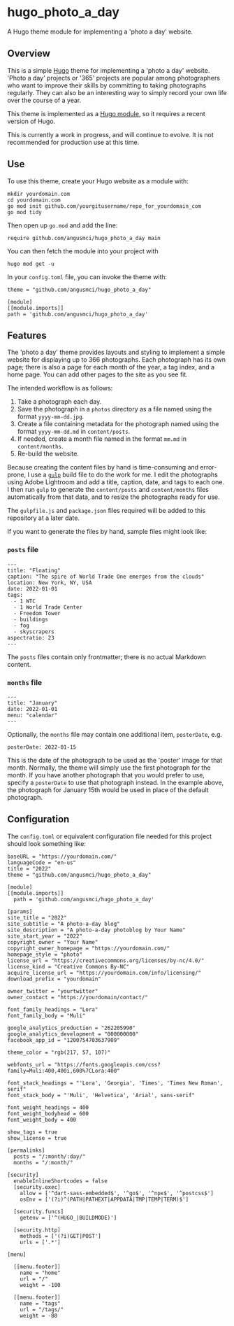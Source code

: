 # hugo_photo_a_day

A Hugo theme module for implementing a 'photo a day' website.

## Overview

This is a simple [Hugo](https://gohugo.io/) theme for implementing a 'photo a day' website. 'Photo a day' projects or '365' projects are popular among photographers who want to improve their skills by committing to taking photographs regularly. They can also be an interesting way to simply record your own life over the course of a year.

This theme is implemented as a [Hugo module](https://gohugo.io/hugo-modules/), so it requires a recent version of Hugo.

This is currently a work in progress, and will continue to evolve. It is not recommended for production use at this time.

## Use

To use this theme, create your Hugo website as a module with:

    mkdir yourdomain.com
    cd yourdomain.com
    go mod init github.com/yourgitusername/repo_for_yourdomain_com
    go mod tidy
  
Then open up `go.mod` and add the line:

    require github.com/angusmci/hugo_photo_a_day main
  
You can then fetch the module into your project with

    hugo mod get -u
  
In your `config.toml` file, you can invoke the theme with:

    theme = "github.com/angusmci/hugo_photo_a_day"

    [module]
    [[module.imports]]
    path = 'github.com/angusmci/hugo_photo_a_day'

## Features

The 'photo a day' theme provides layouts and styling to implement a simple website for displaying up to 366 photographs. Each photograph has its own page; there is also a page for each month of the year, a tag index, and a home page. You can add other pages to the site as you see fit.

The intended workflow is as follows:

1. Take a photograph each day.
1. Save the photograph in a `photos` directory as a file named using the format `yyyy-mm-dd.jpg`.
1. Create a file containing metadata for the photograph named using the format `yyyy-mm-dd.md` in `content/posts`.
1. If needed, create a month file named in the format `mm.md` in `content/months`.
1. Re-build the website.

Because creating the content files by hand is time-consuming and error-prone, I use a [`gulp`](https://gulpjs.com/) build file to do the work for me. I edit the photographs using Adobe Lightroom and add a title, caption, date, and tags to each one. I then run `gulp` to generate the `content/posts` and `content/months` files automatically from that data, and to resize the photographs ready for use.

The `gulpfile.js` and `package.json` files required will be added to this repository at a later date.

If you want to generate the files by hand, sample files might look like:

### `posts` file

	---
	title: "Floating"
	caption: "The spire of World Trade One emerges from the clouds"
	location: New York, NY, USA
	date: 2022-01-01
	tags:
	  - 1 WTC
	  - 1 World Trade Center
	  - Freedom Tower
	  - buildings
	  - fog
	  - skyscrapers
	aspectratio: 23
	---

The `posts` files contain only frontmatter; there is no actual Markdown content.

### `months` file

	---
	title: "January"
	date: 2022-01-01
	menu: "calendar"
	---

Optionally, the `months` file may contain one additional item, `posterDate`, e.g.

    posterDate: 2022-01-15

This is the date of the photograph to be used as the 'poster' image for that month. Normally, the theme will simply use the first photograph for the month. If you have another photograph that you would prefer to use, specify a `posterDate` to use that photograph instead. In the example above, the photograph for January 15th would be used in place of the default photograph.

## Configuration

The `config.toml` or equivalent configuration file needed for this project should look something like:

	baseURL = "https://yourdomain.com/"
	languageCode = "en-us"
	title = "2022"
	theme = "github.com/angusmci/hugo_photo_a_day"

	[module]
	[[module.imports]]
	  path = 'github.com/angusmci/hugo_photo_a_day'
  
	[params]
	site_title = "2022"
	site_subtitle = "A photo-a-day blog"
	site_description = "A photo-a-day photoblog by Your Name"
	site_start_year = "2022"
	copyright_owner = "Your Name"
	copyright_owner_homepage = "https://yourdomain.com/"
	homepage_style = "photo"
	license_url = "https://creativecommons.org/licenses/by-nc/4.0/"
	license_kind = "Creative Commons By-NC"
	acquire_license_url = "https://yourdomain.com/info/licensing/"
	download_prefix = "yourdomain"

	owner_twitter = "yourtwitter"
	owner_contact = "https://yourdomain/contact/"

	font_family_headings = "Lora"
	font_family_body = "Muli"

	google_analytics_production = "262205990"
	google_analytics_development = "000000000"
	facebook_app_id = "1200754703637909"

	theme_color = "rgb(217, 57, 107)"

	webfonts_url = "https://fonts.googleapis.com/css?family=Muli:400,400i,600%7CLora:400"

	font_stack_headings = "'Lora', 'Georgia', 'Times', 'Times New Roman', serif"
	font_stack_body = "'Muli', 'Helvetica', 'Arial', sans-serif"

	font_weight_headings = 400
	font_weight_bodyhead = 600
	font_weight_body = 400

	show_tags = true
	show_license = true

	[permalinks]
	  posts = "/:month/:day/"
	  months = "/:month/"

	[security]
	  enableInlineShortcodes = false
	  [security.exec]
		allow = ['^dart-sass-embedded$', '^go$', '^npx$', '^postcss$']
		osEnv = ['(?i)^(PATH|PATHEXT|APPDATA|TMP|TEMP|TERM)$']

	  [security.funcs]
		getenv = ['^(HUGO_|BUILDMODE)']

	  [security.http]
		methods = ['(?i)GET|POST']
		urls = ['.*']

	[menu]

	  [[menu.footer]]
		name = "home"
		url = "/"
		weight = -100

	  [[menu.footer]]
		name = "tags"
		url = "/tags/"
		weight = -80

 

